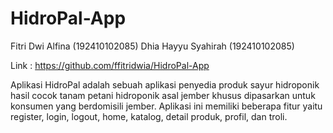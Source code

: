 # HidroPal-App

Fitri Dwi Alfina (192410102085)
Dhia Hayyu Syahirah (192410102085)

Link : https://github.com/ffitridwia/HidroPal-App

Aplikasi HidroPal adalah sebuah aplikasi penyedia produk sayur hidroponik hasil cocok tanam petani hidroponik asal jember khusus dipasarkan untuk konsumen yang berdomisili jember. Aplikasi ini memiliki beberapa fitur yaitu register, login, logout, home, katalog, detail produk, profil, dan troli.